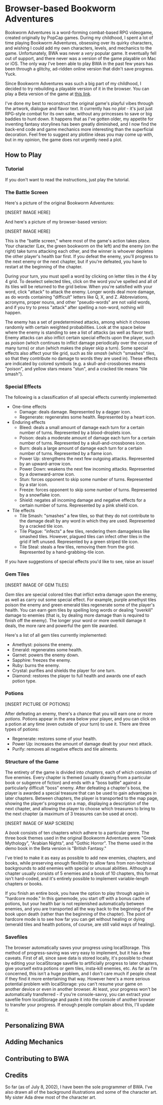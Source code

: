 # Browser-based Bookworm Adventures

Bookworm Adventures is a word-forming combat-based RPG videogame, created originally by PopCap games. During my childhood, I spent a lot of time playing Bookworm Adventures, obsessing over its quirky characters, and wishing I could add my own characters, levels, and mechanics to the game. Unfortunately, BWA was never a *very* popular game. It eventually fell out of support, and there never was a version of the game playable on Mac or iOS. The only way I've been able to play BWA in the past few years has been through a glitchy, ad-ridden online version that didn't save progress. Yuck.

Since Bookworm Adventures was such a big part of my childhood, I decided to try rebuilding a playable version of it in the browser. You can play a Beta version of the game at [this link](https://bwa.franklin.dyer.me). 

I've done my best to reconstruct the original game's playful vibes through the artwork, dialogue and flavor text. It currently has no *plot* - it's just just RPG-style combat for its own sake, without any princesses to save or big baddies to hunt down. It happens that as I've gotten older, my appetite for inventing fantasy storylines has been greatly diminished, and I now find the back-end code and game mechanics more interesting than the superficial decoration. Feel free to suggest any plotline ideas you may come up with, but in my opinion, the game does not urgently need a plot.

## How to Play

### Tutorial

If you don't want to read the instructions, just play the tutorial.

### The Battle Screen

Here's a picture of the original Bookworm Adventures:

[INSERT IMAGE HERE]

And here's a picture of my browser-based version:

[INSERT IMAGE HERE]

This is the "battle screen," where most of the game's action takes place. Your character (Lex, the green bookworm on the left) and the enemy (on the right) take turns attacking each other, and the winner is whoever depletes the other player's health bar first. If you defeat the enemy, you'll progress to the next enemy or the next chapter, but if you're defeated, you have to restart at the beginning of the chapter.

During your turn, you must spell a word by clicking on letter tiles in the 4 by 4 grid. To deselect selected tiles, click on the word you've spelled and all of its tiles will be returned to the grid below. When you're satisfied with your word, click "attack" to attack the enemy. Longer words deal more damage, as do words containing "difficult" letters like Q, X, and Z. Abbreviations, acronyms, proper nouns, and other "pseudo-words" are not valid words, and if you try to press "attack" after spelling a non-word, nothing will happen.

The enemy has a set of predetermined attacks, among which it chooses randomly with certain weighted probabilities. Look at the space below where the enemy is standing to see a list of attacks (as well as flavor text). Enemy attacks can also inflict certain special effects upon the player, such as *poison* (which continues to inflict damage periodically over the course of many turns) or *stun* (which makes the player skip a turn). Some special effects also affect your tile grid, such as *tile smash* (which "smashes" tiles, so that they contribute no damage to words they are used in). These effects are indicated by colored symbols (e.g. a skull-and-crossbones means "poison", and yellow stars means "stun", and a cracked tile means "tile smash").

### Special Effects

The following is a classification of all special effects currently implemented:

- One-time effects
  - Damage: deals damage. Represented by a dagger icon.
  - Regenerate: regenerates some health. Represented by a heart icon.
- Enduring effects
  - Bleed: deals a small amount of damage each turn for a certain number of turns. Represented by a blood-droplets icon.
  - Poison: deals a moderate amount of damage each turn for a certain number of turns. Represented by a skull-and-crossbones icon.
  - Burn: deals a large amount of damage each turn for a certain number of turns. Represented by a flame icon.
  - Power Up: strengthens the next few outgoing attacks. Represented by an upward-arrow icon.
  - Power Down: weakens the next few incoming attacks. Represented by a downward-arrow icon.
  - Stun: forces opponent to skip some number of turns. Represented by a star icon.
  - Freeze: forces opponent to skip some number of turns. Represented by a snowflake icon.
  - Shield: negates all incoming damage and negative effects for a certain number of turns. Represented by a pink shield icon.
- Tile effects
  - Tile Smash: "smashes" a few tiles, so that they do not contribute to the damage dealt by any word in which they are used. Represented by a cracked tile icon.
  - Tile Plague: "infects" a few tiles, rendering them damageless like smashed tiles. However, plagued tiles can infect other tiles in the grid if left unused. Represented by a green striped tile icon.
  - Tile Steal: steals a few tiles, removing them from the grid. Represented by a hand-grabbing-tile icon.
  
If you have suggestions of special effects you'd like to see, raise an issue!

### Gem Tiles

[INSERT IMAGE OF GEM TILES]

*Gem tiles* are special colored tiles that inflict extra damage upon the enemy, as well as carry out some special effect. For example, purple amethyst tiles poison the enemy and green emerald tiles regenerate some of the player's health. You can earn gem tiles by spelling long words or dealing "overkill" damage to enemies (that is, by dealing more damage than is required to finish off the enemy). The longer your word or more overkill damage it deals, the more rare and powerful the gem tile awarded.

Here's a list of all gem tiles currently implemented:

- Amethyst: poisons the enemy.
- Emerald: regenerates some health.
- Garnet: powers the enemy down.
- Sapphire: freezes the enemy.
- Ruby: burns the enemy.
- Crystal: purifies and shields the player for one turn.
- Diamond: restores the player to full health and awards one of each potion type.

### Potions

[INSERT PICTURE OF POTIONS]

After defeating an enemy, there's a chance that you will earn one or more *potions*. Potions appear in the area below your player, and you can click on a potion at any time (even outside of your turn) to use it. There are three types of potions:

- Regenerate: restores some of your health.
- Power Up: increases the amount of damage dealt by your next attack.
- Purify: removes all negative effects and tile ailments.

### Structure of the Game

The entirety of the game is divided into *chapters*, each of which consists of five enemies. Every chapter is themed (usually drawing from a particular book or subgenre of fiction) and ends with a "boss battle" against a particularly difficult "boss" enemy. After defeating a chapter's boss, the player is awarded a special treasure that can be used to gain advantages in later chapters. Between chapters, the player is transported to the map page, showing the player's progress on a map, displaying a description of the next chapter, and allowing the player to choose which treasures to bring to the next chapter (a maximum of 3 treasures can be used at once).

[INSERT IMAGE OF MAP SCREEN]

A *book* consists of ten chapters which adhere to a particular genre. The three book themes used in the original Bookworm Adventures were "Greek Mythology", "Arabian Nights", and "Gothic Horror". The theme used in the demo book in the Beta version is "British Fantasy."

I've tried to make it as easy as possible to add new enemies, chapters, and books, while preserving enough flexibility to allow fans from non-technical backgrounds to add enemies with special or unusual abilities. Although a chapter usually consists of 5 enemies and a book of 10 chapters, this format isn't hard-coded, and it's entirely possible to implement variable-length chapters or books.

If you finish an entire book, you have the option to play through again in "hardcore mode." In this gamemode, you start off with a bonus cache of potions, but your health bar is not replenished automatically between enemies, and you are transported all the way back to the beginning of the book upon death (rather than the beginning of the chapter). The point of hardcore mode is to see how far you can get without healing or dying (emerald tiles and health potions, of course, are still valid ways of healing).

### Savefiles

The browser automatically saves your progress using localStorage. This method of progress-saving was very easy to implement, but it has a few caveats. First of all, since save data is stored locally, it's possible to cheat by editing your localStorage savefile to artificially progress to later chapters, give yourself extra potions or gem tiles, insta-kill enemies, etc. As far as I'm concerned, this isn't a huge problem, and I don't care much if people cheat if they find it more entertaining that way. However here's a more serious potential problem with localStorage: you can't resume your game on another device or even in another browser. At least, your progress won't be automatically transferred - if you're console-savvy, you can extract your savefile from localStorage and paste it into the console of another browser to transfer your progress. If enough people complain about this, I'll update it.

## Personalizing BWA

## Adding Mechanics

## Contributing to BWA



## Credits

So far (as of July 8, 2002), I have been the sole programmer of BWA. I've also drawn all of the background illustrations and some of the character art. My sister Ada drew most of the character art.
